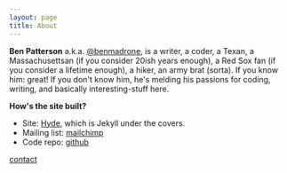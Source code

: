 ```yaml
---
layout: page
title: About
---
```


**Ben Patterson** a.k.a. [@benmadrone](http://twitter.com/benmadrone), is a writer, a coder, a Texan, a Massachusettsan (if you consider 20ish years enough), a Red Sox fan (if you consider a lifetime enough), a hiker, an army brat (sorta). If you know him: great! If you don't know him, he's melding his passions for coding, writing, and basically interesting-stuff here.

**How's the site built?**

* Site: [Hyde](http://hyde.getpoole.com), which is Jekyll under the covers.
* Mailing list: [mailchimp](http://mailchimp.com)
* Code repo: [github](http://github.com/benpatterson/benpatterson.github.io)

[contact](mailto:ben@fifteenlinesoffame.com)
